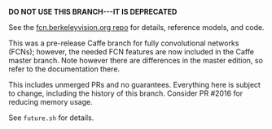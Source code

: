 **DO NOT USE THIS BRANCH---IT IS DEPRECATED**

See the [fcn.berkeleyvision.org repo](https://github.com/shelhamer/fcn.berkeleyvision.org) for details, reference models, and code.

This was a pre-release Caffe branch for fully convolutional networks (FCNs); however, the needed FCN features are now included in the Caffe master branch.
Note however there are differences in the master edition, so refer to the documentation there.

This includes unmerged PRs and no guarantees.
Everything here is subject to change, including the history of this branch.
Consider PR #2016 for reducing memory usage.

See `future.sh` for details.
